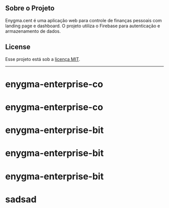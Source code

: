 



## Sobre o Projeto

Enygma.cent é uma aplicação web para controle de finanças pessoais com landing page e dashboard. O projeto utiliza o Firebase para autenticação e armazenamento de dados.



## License

Esse projeto está sob a [licença MIT](LICENSE.md).

---
# enygma-enterprise-co
# enygma-enterprise-co
# enygma-enterprise-bit
# enygma-enterprise-bit
# enygma-enterprise-bit
# sadsad
